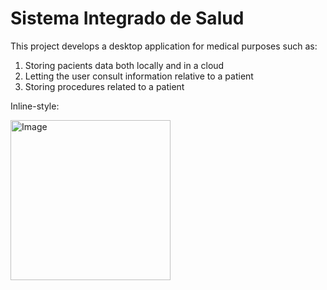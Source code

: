# Sistema Integrado de Salud
This project develops a desktop application for medical purposes such as:

1. Storing pacients data both locally and in a cloud
2. Letting the user consult information relative to a patient
3. Storing procedures related to a patient

Inline-style: 

<img width="256" height="256" alt="Image" src="https://github.com/user-attachments/assets/728f21df-944d-47e2-be2b-3774a8fba0e6" />



